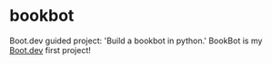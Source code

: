 # bookbot
Boot.dev guided project: 'Build a bookbot in python.'
BookBot is my [Boot.dev](https://www.boot.dev) first project!
